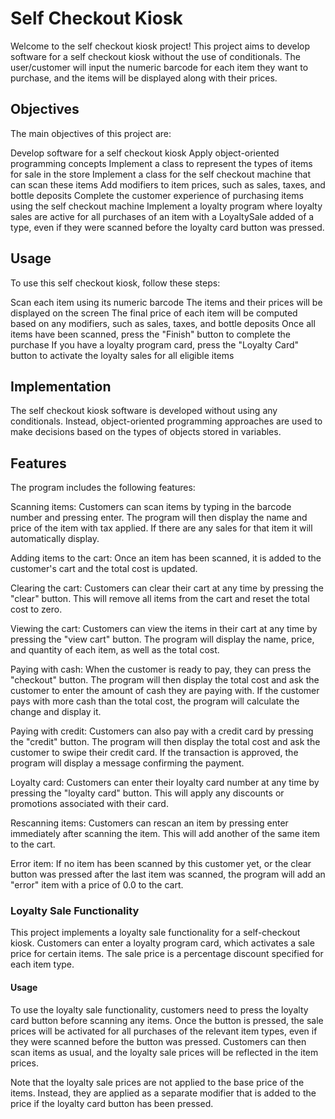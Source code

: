 # Self Checkout Kiosk

Welcome to the self checkout kiosk project! This project aims to develop software for a self checkout kiosk without the use of conditionals. The user/customer will input the numeric barcode for each item they want to purchase, and the items will be displayed along with their prices.

## Objectives

The main objectives of this project are:

Develop software for a self checkout kiosk
Apply object-oriented programming concepts
Implement a class to represent the types of items for sale in the store
Implement a class for the self checkout machine that can scan these items
Add modifiers to item prices, such as sales, taxes, and bottle deposits
Complete the customer experience of purchasing items using the self checkout machine
Implement a loyalty program where loyalty sales are active for all purchases of an item with a LoyaltySale added of a type, even if they were scanned before the loyalty card button was pressed.

## Usage

To use this self checkout kiosk, follow these steps:

Scan each item using its numeric barcode
The items and their prices will be displayed on the screen
The final price of each item will be computed based on any modifiers, such as sales, taxes, and bottle deposits
Once all items have been scanned, press the "Finish" button to complete the purchase
If you have a loyalty program card, press the "Loyalty Card" button to activate the loyalty sales for all eligible items

## Implementation

The self checkout kiosk software is developed without using any conditionals. Instead, object-oriented programming approaches are used to make decisions based on the types of objects stored in variables.

## Features

The program includes the following features:

Scanning items: Customers can scan items by typing in the barcode number and pressing enter. The program will then display the name and price of the item with tax applied. If there are any sales for that item it will automatically display.

Adding items to the cart: Once an item has been scanned, it is added to the customer's cart and the total cost is updated.

Clearing the cart: Customers can clear their cart at any time by pressing the "clear" button. This will remove all items from the cart and reset the total cost to zero.

Viewing the cart: Customers can view the items in their cart at any time by pressing the "view cart" button. The program will display the name, price, and quantity of each item, as well as the total cost.

Paying with cash: When the customer is ready to pay, they can press the "checkout" button. The program will then display the total cost and ask the customer to enter the amount of cash they are paying with. If the customer pays with more cash than the total cost, the program will calculate the change and display it.

Paying with credit: Customers can also pay with a credit card by pressing the "credit" button. The program will then display the total cost and ask the customer to swipe their credit card. If the transaction is approved, the program will display a message confirming the payment.

Loyalty card: Customers can enter their loyalty card number at any time by pressing the "loyalty card" button. This will apply any discounts or promotions associated with their card.

Rescanning items: Customers can rescan an item by pressing enter immediately after scanning the item. This will add another of the same item to the cart.

Error item: If no item has been scanned by this customer yet, or the clear button was pressed after the last item was scanned, the program will add an "error" item with a price of 0.0 to the cart.

### Loyalty Sale Functionality

This project implements a loyalty sale functionality for a self-checkout kiosk. Customers can enter a loyalty program card, which activates a sale price for certain items. The sale price is a percentage discount specified for each item type.

#### Usage

To use the loyalty sale functionality, customers need to press the loyalty card button before scanning any items. Once the button is pressed, the sale prices will be activated for all purchases of the relevant item types, even if they were scanned before the button was pressed. Customers can then scan items as usual, and the loyalty sale prices will be reflected in the item prices.

Note that the loyalty sale prices are not applied to the base price of the items. Instead, they are applied as a separate modifier that is added to the price if the loyalty card button has been pressed.





